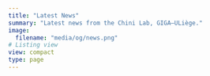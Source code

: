```yaml
---
title: "Latest News"
summary: "Latest news from the Chini Lab, GIGA–ULiège."
image:
  filename: "media/og/news.png"
# Listing view
view: compact
type: page 
---
```

